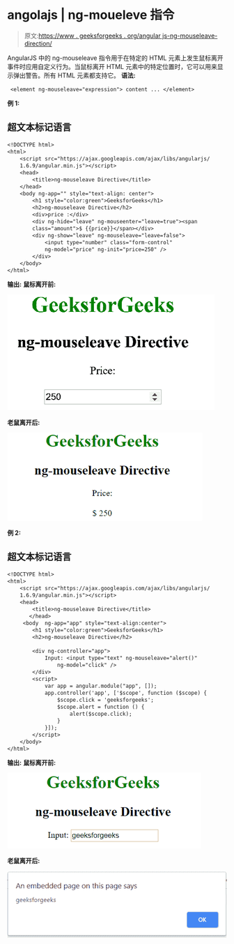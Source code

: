 # angolajs | ng-moueleve 指令

> 原文:[https://www . geeksforgeeks . org/angular js-ng-mouseleave-direction/](https://www.geeksforgeeks.org/angularjs-ng-mouseleave-directive/)

AngularJS 中的 ng-mouseleave 指令用于在特定的 HTML 元素上发生鼠标离开事件时应用自定义行为。当鼠标离开 HTML 元素中的特定位置时，它可以用来显示弹出警告。所有 HTML 元素都支持它。
**语法:**

```
 <element ng-mouseleave="expression"> content ... </element> 
```

**例 1:**

## 超文本标记语言

```
<!DOCTYPE html>
<html>
    <script src="https://ajax.googleapis.com/ajax/libs/angularjs/
    1.6.9/angular.min.js"></script>
    <head>
        <title>ng-mouseleave Directive</title>
    </head>
    <body ng-app="" style="text-align: center">
        <h1 style="color:green">GeeksforGeeks</h1>
        <h2>ng-mouseleave Directive</h2>
        <div>price :</div>
        <div ng-hide="leave" ng-mouseenter="leave=true"><span
        class="amount">$ {{price}}</span></div>
        <div ng-show="leave" ng-mouseleave="leave=false">
            <input type="number" class="form-control"
            ng-model="price" ng-init="price=250" />
        </div>
    </body>
</html>
```

**输出:**
**鼠标离开前:**

![ngmouseleave](img/1f6444c810c65acd0412cba2a3ecdcaa.png)

**老鼠离开后:**

![ngmouseleave](img/2e75e3856c8a43d9bd1b02ea29d329f8.png)

**例 2:**

## 超文本标记语言

```
<!DOCTYPE html>
<html>
    <script src="https://ajax.googleapis.com/ajax/libs/angularjs/
    1.6.9/angular.min.js"></script>
    <head>
        <title>ng-mouseleave Directive</title>
       </head>
     <body  ng-app="app" style="text-align:center">
        <h1 style="color:green">GeeksforGeeks</h1>
        <h2>ng-mouseleave Directive</h2>

        <div ng-controller="app">
            Input: <input type="text" ng-mouseleave="alert()"
                ng-model="click" />
        </div>
        <script>
            var app = angular.module("app", []);
            app.controller('app', ['$scope', function ($scope) {
                $scope.click = 'geeksforgeeks';
                $scope.alert = function () {
                    alert($scope.click);
                }
            }]);
        </script>
    </body>
</html>
```

**输出:**
**鼠标离开前:**

![ngmouseleave](img/cccecd287c44f3b3051154978e9bea20.png)

**老鼠离开后:**

![ngmouseleave](img/4ea808cee8c9466d8cd95fbe8eb23b63.png)